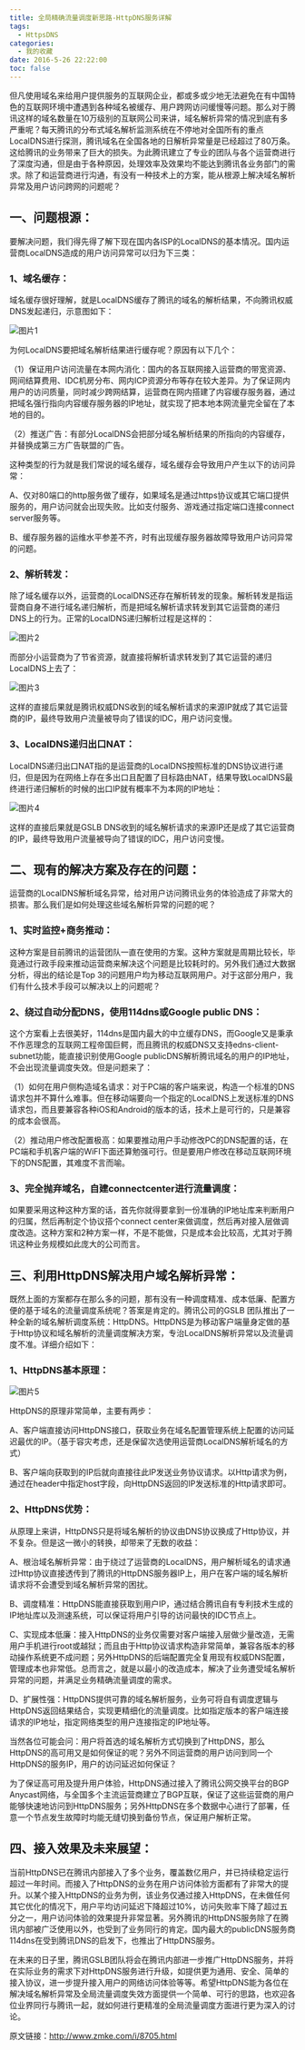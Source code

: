 ```yaml
---
title: 全局精确流量调度新思路-HttpDNS服务详解
tags:
  - HttpsDNS
categories:
  - 我的收藏
date: 2016-5-26 22:22:00
toc: false
---
```


但凡使用域名来给用户提供服务的互联网企业，都或多或少地无法避免在有中国特色的互联网环境中遭遇到各种域名被缓存、用户跨网访问缓慢等问题。那么对于腾讯这样的域名数量在10万级别的互联网公司来讲，域名解析异常的情况到底有多严重呢？每天腾讯的分布式域名解析监测系统在不停地对全国所有的重点LocalDNS进行探测，腾讯域名在全国各地的日解析异常量是已经超过了80万条。这给腾讯的业务带来了巨大的损失。为此腾讯建立了专业的团队与各个运营商进行了深度沟通，但是由于各种原因，处理效率及效果均不能达到腾讯各业务部门的需求。除了和运营商进行沟通，有没有一种技术上的方案，能从根源上解决域名解析异常及用户访问跨网的问题呢？

## 一、问题根源：

要解决问题，我们得先得了解下现在国内各ISP的LocalDNS的基本情况。国内运营商LocalDNS造成的用户访问异常可以归为下三类：

### 1、域名缓存：

域名缓存很好理解，就是LocalDNS缓存了腾讯的域名的解析结果，不向腾讯权威DNS发起递归，示意图如下：  

![图片1](http://7xvfir.com1.z0.glb.clouddn.com/%E5%85%A8%E5%B1%80%E7%B2%BE%E7%A1%AE%E6%B5%81%E9%87%8F%E8%B0%83%E5%BA%A6%E6%96%B0%E6%80%9D%E8%B7%AF-HttpDNS%E6%9C%8D%E5%8A%A1%E8%AF%A6%E8%A7%A3/1.jpg)  

为何LocalDNS要把域名解析结果进行缓存呢？原因有以下几个：

（1）保证用户访问流量在本网内消化：国内的各互联网接入运营商的带宽资源、网间结算费用、IDC机房分布、网内ICP资源分布等存在较大差异。为了保证网内用户的访问质量，同时减少跨网结算，运营商在网内搭建了内容缓存服务器，通过把域名强行指向内容缓存服务器的IP地址，就实现了把本地本网流量完全留在了本地的目的。

<!--more-->

（2）推送广告：有部分LocalDNS会把部分域名解析结果的所指向的内容缓存，并替换成第三方广告联盟的广告。

这种类型的行为就是我们常说的域名缓存，域名缓存会导致用户产生以下的访问异常：

A、仅对80端口的http服务做了缓存，如果域名是通过https协议或其它端口提供服务的，用户访问就会出现失败。比如支付服务、游戏通过指定端口连接connect server服务等。

B、缓存服务器的运维水平参差不齐，时有出现缓存服务器故障导致用户访问异常的问题。

### 2、解析转发：

除了域名缓存以外，运营商的LocalDNS还存在解析转发的现象。解析转发是指运营商自身不进行域名递归解析，而是把域名解析请求转发到其它运营商的递归DNS上的行为。正常的LocalDNS递归解析过程是这样的：

![图片2](http://7xvfir.com1.z0.glb.clouddn.com/%E5%85%A8%E5%B1%80%E7%B2%BE%E7%A1%AE%E6%B5%81%E9%87%8F%E8%B0%83%E5%BA%A6%E6%96%B0%E6%80%9D%E8%B7%AF-HttpDNS%E6%9C%8D%E5%8A%A1%E8%AF%A6%E8%A7%A3/2.jpg)  


而部分小运营商为了节省资源，就直接将解析请求转发到了其它运营的递归LocalDNS上去了：

![图片3](http://7xvfir.com1.z0.glb.clouddn.com/%E5%85%A8%E5%B1%80%E7%B2%BE%E7%A1%AE%E6%B5%81%E9%87%8F%E8%B0%83%E5%BA%A6%E6%96%B0%E6%80%9D%E8%B7%AF-HttpDNS%E6%9C%8D%E5%8A%A1%E8%AF%A6%E8%A7%A3/3.jpg)  


这样的直接后果就是腾讯权威DNS收到的域名解析请求的来源IP就成了其它运营商的IP，最终导致用户流量被导向了错误的IDC，用户访问变慢。

### 3、LocalDNS递归出口NAT：

LocalDNS递归出口NAT指的是运营商的LocalDNS按照标准的DNS协议进行递归，但是因为在网络上存在多出口且配置了目标路由NAT，结果导致LocalDNS最终进行递归解析的时候的出口IP就有概率不为本网的IP地址：

![图片4](http://7xvfir.com1.z0.glb.clouddn.com/%E5%85%A8%E5%B1%80%E7%B2%BE%E7%A1%AE%E6%B5%81%E9%87%8F%E8%B0%83%E5%BA%A6%E6%96%B0%E6%80%9D%E8%B7%AF-HttpDNS%E6%9C%8D%E5%8A%A1%E8%AF%A6%E8%A7%A3/4.jpg)  


这样的直接后果就是GSLB DNS收到的域名解析请求的来源IP还是成了其它运营商的IP，最终导致用户流量被导向了错误的IDC，用户访问变慢。

## 二、现有的解决方案及存在的问题：

运营商的LocalDNS解析域名异常，给对用户访问腾讯业务的体验造成了非常大的损害。那么我们是如何处理这些域名解析异常的问题的呢？

### 1、实时监控+商务推动：

这种方案是目前腾讯的运营团队一直在使用的方案。这种方案就是周期比较长，毕竟通过行政手段来推动运营商来解决这个问题是比较耗时的。另外我们通过大数据分析，得出的结论是Top 3的问题用户均为移动互联网用户。对于这部分用户，我们有什么技术手段可以解决以上的问题呢？

### 2、绕过自动分配DNS，使用114dns或Google public DNS：

这个方案看上去很美好，114dns是国内最大的中立缓存DNS，而Google又是秉承不作恶理念的互联网工程帝国巨鳄，而且腾讯的权威DNS又支持edns-client-subnet功能，能直接识别使用Google publicDNS解析腾讯域名的用户的IP地址，不会出现流量调度失效。但是问题来了：

（1）如何在用户侧构造域名请求：对于PC端的客户端来说，构造一个标准的DNS请求包并不算什么难事。但在移动端要向一个指定的LocalDNS上发送标准的DNS请求包，而且要兼容各种iOS和Android的版本的话，技术上是可行的，只是兼容的成本会很高。

（2）推动用户修改配置极高：如果要推动用户手动修改PC的DNS配置的话，在PC端和手机客户端的WiFI下面还算勉强可行。但是要用户修改在移动互联网环境下的DNS配置，其难度不言而喻。

### 3、完全抛弃域名，自建connectcenter进行流量调度：

如果要采用这种这种方案的话，首先你就得要拿到一份准确的IP地址库来判断用户的归属，然后再制定个协议搭个connect center来做调度，然后再对接入层做调度改造。这种方案和2种方案一样，不是不能做，只是成本会比较高，尤其对于腾讯这种业务规模如此庞大的公司而言。

## 三、利用HttpDNS解决用户域名解析异常：

既然上面的方案都存在那么多的问题，那有没有一种调度精准、成本低廉、配置方便的基于域名的流量调度系统呢？答案是肯定的。腾讯公司的GSLB 团队推出了一种全新的域名解析调度系统：HttpDNS。HttpDNS是为移动客户端量身定做的基于Http协议和域名解析的流量调度解决方案，专治LocalDNS解析异常以及流量调度不准。详细介绍如下：

### 1、HttpDNS基本原理：

![图片5](http://7xvfir.com1.z0.glb.clouddn.com/%E5%85%A8%E5%B1%80%E7%B2%BE%E7%A1%AE%E6%B5%81%E9%87%8F%E8%B0%83%E5%BA%A6%E6%96%B0%E6%80%9D%E8%B7%AF-HttpDNS%E6%9C%8D%E5%8A%A1%E8%AF%A6%E8%A7%A3/5.jpg)  


HttpDNS的原理非常简单，主要有两步：

A、客户端直接访问HttpDNS接口，获取业务在域名配置管理系统上配置的访问延迟最优的IP。（基于容灾考虑，还是保留次选使用运营商LocalDNS解析域名的方式）

B、客户端向获取到的IP后就向直接往此IP发送业务协议请求。以Http请求为例，通过在header中指定host字段，向HttpDNS返回的IP发送标准的Http请求即可。

### 2、HttpDNS优势：

从原理上来讲，HttpDNS只是将域名解析的协议由DNS协议换成了Http协议，并不复杂。但是这一微小的转换，却带来了无数的收益：

A、根治域名解析异常：由于绕过了运营商的LocalDNS，用户解析域名的请求通过Http协议直接透传到了腾讯的HttpDNS服务器IP上，用户在客户端的域名解析请求将不会遭受到域名解析异常的困扰。

B、调度精准：HttpDNS能直接获取到用户IP，通过结合腾讯自有专利技术生成的IP地址库以及测速系统，可以保证将用户引导的访问最快的IDC节点上。

C、实现成本低廉：接入HttpDNS的业务仅需要对客户端接入层做少量改造，无需用户手机进行root或越狱；而且由于Http协议请求构造非常简单，兼容各版本的移动操作系统更不成问题；另外HttpDNS的后端配置完全复用现有权威DNS配置，管理成本也非常低。总而言之，就是以最小的改造成本，解决了业务遭受域名解析异常的问题，并满足业务精确流量调度的需求。

D、扩展性强：HttpDNS提供可靠的域名解析服务，业务可将自有调度逻辑与HttpDNS返回结果结合，实现更精细化的流量调度。比如指定版本的客户端连接请求的IP地址，指定网络类型的用户连接指定的IP地址等。

当然各位可能会问：用户将首选的域名解析方式切换到了HttpDNS，那么HttpDNS的高可用又是如何保证的呢？另外不同运营商的用户访问到同一个HttpDNS的服务IP，用户的访问延迟如何保证？

为了保证高可用及提升用户体验，HttpDNS通过接入了腾讯公网交换平台的BGP Anycast网络，与全国多个主流运营商建立了BGP互联，保证了这些运营商的用户能够快速地访问到HttpDNS服务；另外HttpDNS在多个数据中心进行了部署，任意一个节点发生故障时均能无缝切换到备份节点，保证用户解析正常。

## 四、接入效果及未来展望：

当前HttpDNS已在腾讯内部接入了多个业务，覆盖数亿用户，并已持续稳定运行超过一年时间。而接入了HttpDNS的业务在用户访问体验方面都有了非常大的提升。以某个接入HttpDNS的业务为例，该业务仅通过接入HttpDNS，在未做任何其它优化的情况下，用户平均访问延迟下降超过10%，访问失败率下降了超过五分之一，用户访问体验的效果提升非常显著。另外腾讯的HttpDNS服务除了在腾讯内部被广泛使用以外，也受到了业务同行的肯定。国内最大的publicDNS服务商114dns在受到腾讯DNS的启发下，也推出了HttpDNS服务。

在未来的日子里，腾讯GSLB团队将会在腾讯内部进一步推广HttpDNS服务，并将在实际业务的需求下对HttpDNS服务进行升级，如提供更为通用、安全、简单的接入协议，进一步提升接入用户的网络访问体验等等。希望HttpDNS能为各位在解决域名解析异常及全局流量调度失效方面提供一个简单、可行的思路，也欢迎各位业界同行与腾讯一起，就如何进行更精准的全局流量调度方面进行更为深入的讨论。

原文链接：http://www.zmke.com/i/8705.html